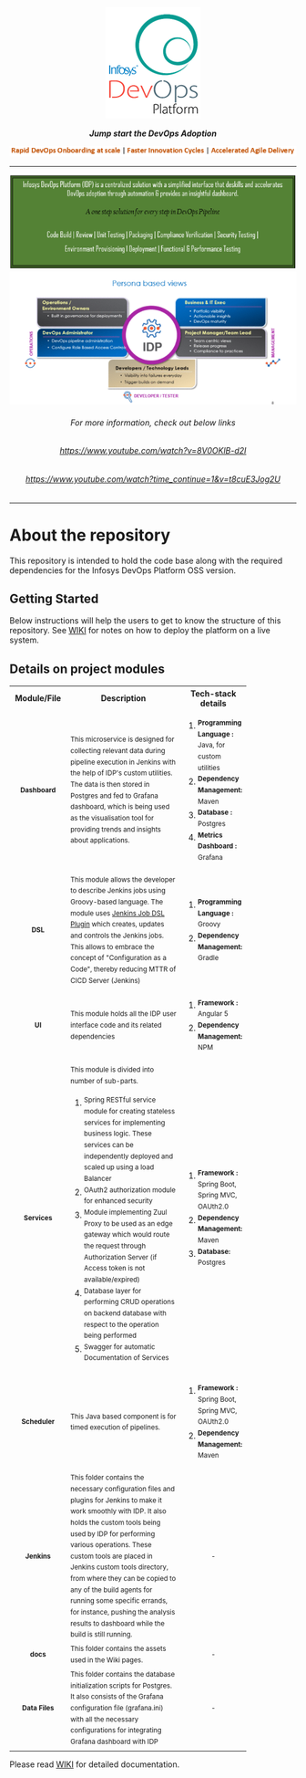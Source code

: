 <div align="center"><img src="/docs/idplogo1.png" align="top" />
</div>
<br/>
<div align="center"
<p><strong><em>Jump start the DevOps Adoption </em></span></strong></p>
<!--IDP Release --> 
</div>
<div align="center">
<img src="/docs/captcha1.PNG"/>
<hr/>
</div>
<div align="center">
<img src="/docs/paas1.PNG" alt="IDP"/>
<br/>
<img src="/docs/idp2.gif" alt="IDP" />
<br/>
<h6>For more information, check out below links</h6>
<h6><a href="https://www.youtube.com/watch?v=8V0OKlB-d2I" target="_blank">https://www.youtube.com/watch?v=8V0OKlB-d2I</a></h6>
<h6><a href="https://www.youtube.com/watch?time_continue=1&v=t8cuE3Jog2U" target="_blank">https://www.youtube.com/watch?time_continue=1&v=t8cuE3Jog2U</a></h6>
</div>
<hr/>

# About the repository


This repository is intended to hold the code base along with the required dependencies for the Infosys DevOps Platform OSS version.

## Getting Started

Below instructions will help the users to get to know the structure of this repository. See [WIKI](https://github.com/krishnakanthbn/IDP_OSS/wiki) for notes on how to deploy the platform on a live system.

## Details on project modules

<table>
<colgroup>
<col width="100" />
<col width="200" />
<col width="100" />
</colgroup>

<tbody>
<tr>
  <th align="center">Module/File</th>
  <th align="center">Description</th>
  <th align="center">Tech-stack details</th>
</tr>
<tr>
  <td align="center"><sup><b>Dashboard</b></sup></td>
  <td><sup>This microservice is designed for collecting relevant data during pipeline execution in Jenkins with the help of IDP's custom utilities. The data is then stored in Postgres and fed to Grafana dashboard, which is being used as the visualisation tool for providing trends and insights about applications. </sup>

</td>
  <td>
    <ol>
    <li><sup><b>Programming Language :</b> Java, for custom utilities</sup></li>
    <li><sup><b>Dependency Management:</b> Maven</sup></li>
    <li><sup><b>Database :</b> Postgres</sup></li>
    <li><sup><b>Metrics Dashboard :</b> Grafana</sup></li>
    </ol>
  </td>
</tr>
<tr>
  <td align="center"><sup><b>DSL</b></sup></td>
  <td><sup>This module allows the developer to describe Jenkins jobs using Groovy-based language. The module uses <a href="https://wiki.jenkins.io/display/JENKINS/Job+DSL+Plugin">Jenkins Job DSL Plugin</a> which creates, updates and controls the Jenkins jobs. This allows to embrace the concept of "Configuration as a Code", thereby reducing MTTR of CICD Server (Jenkins)</sup></td>
  <td>
    <ol>
    <li><sup><b>Programming Language :</b> Groovy</sup></li>
    <li><sup><b>Dependency Management:</b> Gradle</sup></li>
    </ol>
  </td>
</tr>
<tr>
  <td align="center"><sup><b>UI</b></sup></td>
  <td><sup>This module holds all the IDP user interface code and its related dependencies</sup></td>
  <td>
    <ol>
    <li><sup><b>Framework :</b> Angular 5</sup></li>
    <li><sup><b>Dependency Management:</b> NPM</sup></li>
    </ol>
  </td>
</tr>
<tr>
  <td align="center"><sup><b>Services</b></sup></td>
  <td><sup>This module is divided into number of sub-parts.</sup>
     <ol>
    <li><sup>Spring RESTful service module for creating stateless services for implementing business logic. These services can be independently deployed and scaled up using a load Balancer</sup></li>
    <li><sup>OAuth2 authorization module for enhanced security</sup></li>
    <li><sup>Module implementing Zuul Proxy to be used as an edge gateway which would route the request through Authorization Server (if Access token is not available/expired)</sup></li>
     <li><sup>Database layer for performing CRUD operations on backend database with respect to the operation being performed</sup></li>
     <li><sup>Swagger for automatic Documentation of Services</sup></li>
    </ol>
    
 </td>
  <td>
    <ol>
    <li><sup><b>Framework :</b> Spring Boot, Spring MVC, OAUth2.0</sup></li>
    <li><sup><b>Dependency Management:</b> Maven</sup></li>
    <li><sup><b>Database:</b> Postgres</sup></li>
    </ol>
  </td>
</tr>
<tr>
  <td align="center"><sup><b>Scheduler</b></sup></td>
  <td><sup>This Java based component is for timed execution of pipelines.</sup></td>
  <td>  <ol>
    <li><sup><b>Framework :</b> Spring Boot, Spring MVC, OAUth2.0</sup></li>
    <li><sup><b>Dependency Management:</b> Maven</sup></li>
    </ol></td>
</tr>
<tr>
  <td align="center"><sup><b>Jenkins</b></sup></td>
  <td><sup>This folder contains the necessary configuration files and plugins for Jenkins to make it work smoothly with IDP. It also holds the custom tools being used by IDP for performing various operations. These custom tools are placed in Jenkins custom tools directory, from where they can be copied to any of the build agents for running some specific errands, for instance, pushing the analysis results to dashboard while the build is still running.</sup></td>
  <td align="center"><sup>-</sup></td>
</tr>
<tr>
  <td align="center"><sup><b>docs</b></sup></td>
  <td><sup>This folder contains the assets used in the Wiki pages.</td>
  <td align="center"><sup>-</sup></td>
</tr>
<tr>
  <td align="center"><sup><b>Data Files</b></sup></td>
  <td><sup>This folder contains the database initialization scripts for Postgres. It also consists of the Grafana configuration file (grafana.ini) with all the necessary configurations for integrating Grafana dashboard with IDP</sup></td>
  <td align="center"><sup>-</sup></td>
</tr>
</tbody>
</table>


Please read [WIKI](https://github.com/krishnakanthbn/IDP_OSS/wiki) for detailed documentation.


